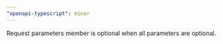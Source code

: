 ```yaml
---
"openapi-typescript": minor
---
```


Request parameters member is optional when all parameters are optional.
